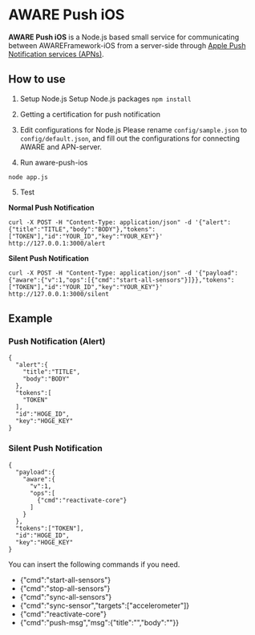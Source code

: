 # AWARE Push iOS

**AWARE Push iOS** is a Node.js based small service for communicating between AWAREFramework-iOS from a server-side through [Apple Push Notification services (APNs)](https://developer.apple.com/documentation/usernotifications/setting_up_a_remote_notification_server/sending_notification_requests_to_apns/).

## How to use

1. Setup Node.js
Setup Node.js packages
`npm install`

2. Getting a certification for push notification

3. Edit configurations for Node.js
Please rename `config/sample.json` to `config/default.json`, and fill out the configurations for connecting AWARE and APN-server.

4. Run aware-push-ios
```
node app.js
```

5. Test

**Normal Push Notification**
```
curl -X POST -H "Content-Type: application/json" -d '{"alert":{"title":"TITLE","body":"BODY"},"tokens":["TOKEN"],"id":"YOUR_ID","key":"YOUR_KEY"}' http://127.0.0.1:3000/alert
```

**Silent Push Notification**
```
curl -X POST -H "Content-Type: application/json" -d '{"payload":{"aware":{"v":1,"ops":[{"cmd":"start-all-sensors"}]}},"tokens":["TOKEN"],"id":"YOUR_ID","key":"YOUR_KEY"}' http://127.0.0.1:3000/silent
```

## Example

### Push Notification (Alert)

```
{
  "alert":{
    "title":"TITLE",
    "body":"BODY"
  },
  "tokens":[
    "TOKEN"
  ],
  "id":"HOGE_ID",
  "key":"HOGE_KEY"
}
```

### Silent Push Notification

```
{
  "payload":{
    "aware":{
      "v":1,
      "ops":[
        {"cmd":"reactivate-core"}
      ]
    }
  },
  "tokens":["TOKEN"],
  "id":"HOGE_ID",
  "key":"HOGE_KEY"
}
```

You can insert the following commands if you need.
* {"cmd":"start-all-sensors"}
* {"cmd":"stop-all-sensors"}
* {"cmd":"sync-all-sensors"}
* {"cmd":"sync-sensor","targets":["accelerometer"]}
* {"cmd":"reactivate-core"}
* {"cmd":"push-msg","msg":{"title":"","body":""}}
